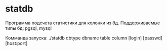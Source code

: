 # statdb

Программа подсчета статистики для колонки из бд.
Поддерживаемые типы бд: pgsql, mysql

Комманда запуска: ./statdb dbtype dbname table column [login] [passwd] [host:port]
